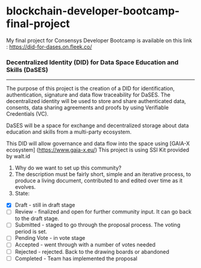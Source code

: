 # blockchain-developer-bootcamp-final-project
My final project for Consensys Developer Bootcamp is available on this link : https://did-for-dases.on.fleek.co/

### Decentralized Identity (DID) for Data Space Education and Skills (DaSES)

--- 

The purpose of this project is the creation of a DID for identification, authentication, signature and data flow traceability for DaSES.
The decentralized identity will be used to store and share authenticated data, consents, data sharing agreements and proofs by using Verifiable Credentials (VC).

DaSES will be a space for exchange and decentralized storage about data education and skills from a multi-party ecosystem.

This DID will allow governance and data flow into the space using [GAIA-X ecosystem] (https://www.gaia-x.eu/)
This project is using SSI Kit provided by walt.id

1. Why do we want to set up this community?
2. The description must be fairly short, simple and an iterative process, to produce a living document, contributed to and edited over time as it evolves.
3. State:
 - [X] Draft - still in draft stage
 - [ ] Review - finalized and open for further community input. It can go back to the draft stage.
 - [ ] Submitted - staged to go through the proposal process. The voting period is set.
 - [ ] Pending Vote - in vote stage
 - [ ] Accepted - went through with a number of votes needed
 - [ ] Rejected - rejected. Back to the drawing boards or abandoned
 - [ ] Completed - Team has implemented the proposal

